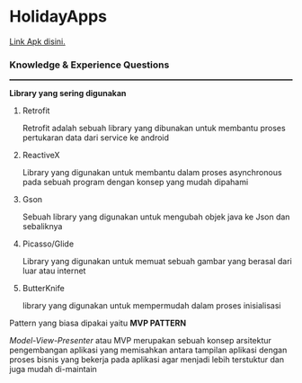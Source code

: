 # HolidayApps
<p> <a href="https://drive.google.com/drive/folders/1SyrrdHP7VB3c3iotXdVEz-TCdIilvKUJ?usp=sharing">Link Apk disini.</a></p>
<h3>Knowledge & Experience Questions</h3>
<hr style="height:2px;border-width:0;color:'#333333';background-color:'#333333'">
<p><b>Library yang sering digunakan</b></p>
<ol>
  <li>Retrofit</li>
  <p>Retrofit adalah sebuah library yang dibunakan untuk membantu proses pertukaran data dari service ke android</p>
  <li>ReactiveX</li>
  <p>Library yang digunakan untuk membantu dalam proses asynchronous pada sebuah program dengan konsep yang mudah dipahami</P>
  <li>Gson</li>
  <p>Sebuah library yang digunakan untuk mengubah objek java ke Json dan sebaliknya</p>
  <li>Picasso/Glide</li>
  <p>Library yang digunakan untuk memuat sebuah gambar yang berasal dari luar atau internet</p>
  <li>ButterKnife</li>
  <p>library yang digunakan untuk mempermudah dalam proses inisialisasi</p>
</ol>
<p>Pattern yang biasa dipakai yaitu <b>MVP PATTERN</b></p>
<p><i>Model-View-Presenter</i> atau MVP merupakan sebuah konsep arsitektur pengembangan aplikasi yang memisahkan antara tampilan aplikasi dengan proses bisnis yang bekerja pada aplikasi agar menjadi lebih terstuktur dan juga mudah di-maintain</P>

